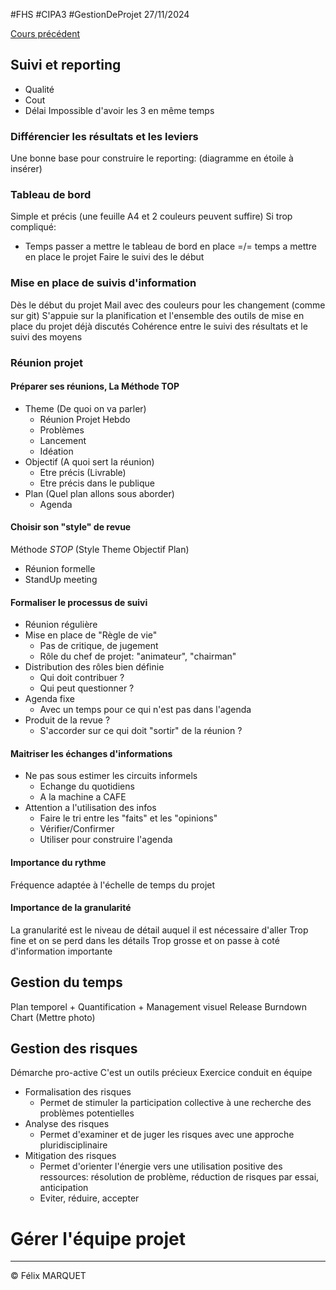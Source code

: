 #FHS #CIPA3 #GestionDeProjet
27/11/2024

[Cours précédent](Gestion%20de%20projet%20Cours%202.md)
## Suivi et reporting
- Qualité
- Cout
- Délai
Impossible d'avoir les 3 en même temps
### Différencier les **résultats** et les **leviers**
Une bonne base pour construire le reporting:
(diagramme en étoile à insérer)

### Tableau de bord
Simple et précis (une feuille A4 et 2 couleurs peuvent suffire)
Si trop compliqué:
- Temps passer a mettre le tableau de bord en place =/= temps a mettre en place le projet
Faire le suivi des le début
### Mise en place de suivis d'information
Dès le début du projet
Mail avec des couleurs pour les changement (comme sur git)
S'appuie sur la planification et l'ensemble des outils de mise en place du projet déjà discutés
Cohérence entre le suivi des résultats et le suivi des moyens
### Réunion projet
#### Préparer ses réunions, La Méthode TOP
- Theme (De quoi on va parler)
	- Réunion Projet Hebdo
	- Problèmes
	- Lancement
	- Idéation
- Objectif (A quoi sert la réunion)
	- Etre précis (Livrable)
	- Etre précis dans le publique
- Plan (Quel plan allons sous aborder)
	- Agenda
#### Choisir son "style" de revue
Méthode *STOP* (Style Theme Objectif Plan)
- Réunion formelle
- StandUp meeting
#### Formaliser le processus de suivi
- Réunion régulière
- Mise en place de "Règle de vie"
	- Pas de critique, de jugement
	- Rôle du chef de projet: "animateur", "chairman"
- Distribution des rôles bien définie
	- Qui doit contribuer ?
	- Qui peut questionner ?
- Agenda fixe
	- Avec un temps pour ce qui n'est pas dans l'agenda
- Produit de la revue ?
	- S'accorder sur ce qui doit "sortir" de la réunion ?
#### Maitriser les échanges d'informations
- Ne pas sous estimer les circuits informels
	- Echange du quotidiens
	- A la machine a CAFE
- Attention a l'utilisation des infos
	- Faire le tri entre les "faits" et les "opinions"
	- Vérifier/Confirmer
	- Utiliser pour construire l'agenda
#### Importance du rythme
Fréquence adaptée à l'échelle de temps du projet
#### Importance de la granularité
La granularité est le niveau de détail auquel il est nécessaire d'aller
Trop fine et on se perd dans les détails
Trop grosse et on passe à coté d'information importante
## Gestion du temps
Plan temporel + Quantification + Management visuel
Release Burndown Chart 
(Mettre photo)
## Gestion des risques
Démarche pro-active
C'est un outils précieux
Exercice conduit en équipe
- Formalisation des risques
	- Permet de stimuler la participation collective à une recherche des problèmes potentielles
- Analyse des risques
	- Permet d'examiner et de juger les risques avec une approche pluridisciplinaire
- Mitigation des risques
	- Permet d'orienter l'énergie vers une utilisation positive des ressources: résolution de problème, réduction de risques par essai, anticipation
	- Eviter, réduire, accepter
# Gérer l'équipe projet

---
&copy; Félix MARQUET